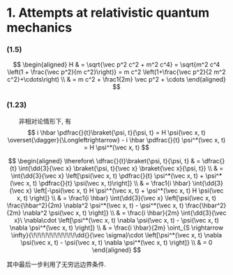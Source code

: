 # 1. Attempts at relativistic quantum mechanics

$$
\newcommand{\pdfrac}[2]{\frac{\partial #1}{\partial #2}}
\newcommand{\dd}[2]{\text{d}^{#1}{#2}}
\newcommand{\dfrac}[2]{\frac{\dd{}{#1}}{\dd{}{#2}}}
\newcommand{\bra}[1]{\left\langle #1 \right|}
\newcommand{\ket}[1]{\left| #1 \right\rangle}
\newcommand{\braket}[2]{\left\langle #1 \middle| #2 \right\rangle}
\newcommand{\bracket}[3] {\left\langle #1 \middle| #2 \middle| #3 \right\rangle}
$$

### (1.5)

$$
\begin{aligned}
H & = \sqrt{\vec p^2 c^2 + m^2 c^4} = \sqrt{m^2 c^4 \left(1 + \frac{\vec p^2}{m c^2}\right)} = m c^2 \left(1+\frac{\vec p^2}{2 m^2 c^2}+\cdots\right) \\
& = m c^2 + \frac1{2m} \vec p^2 + \cdots
\end{aligned}
$$

### (1.23)

&emsp;&emsp;非相对论情形下, 有
$$
i \hbar \pdfrac{}{t}\braket{\psi, t}{\psi, t} = H \psi(\vec x, t) \overset{\dagger}{\Longleftrightarrow} - i \hbar \pdfrac{}{t} \psi^*(\vec x, t) = H \psi^*(\vec x, t)
$$

$$
\begin{aligned}
\therefore\ \dfrac{}{t}\braket{\psi, t}{\psi, t} & = \dfrac{}{t} \int{\dd{3}{\vec x} \braket{\psi, t}{\vec x} \braket{\vec x}{\psi, t}} \\
& = \int{\dd{3}{\vec x} \left[\psi(\vec x, t) \pdfrac{}{t} \psi^*(\vec x, t) + \psi^*(\vec x, t) \pdfrac{}{t} \psi(\vec x, t)\right]} \\
& = \frac1{i \hbar} \int{\dd{3}{\vec x} \left[-\psi(\vec x, t) H \psi^*(\vec x, t) + \psi^*(\vec x, t) H \psi(\vec x, t) \right]} \\
& = \frac1{i \hbar} \int{\dd{3}{\vec x} \left[\psi(\vec x, t) \frac{\hbar^2}{2m} \nabla^2 \psi^*(\vec x, t) - \psi^*(\vec x, t) \frac{\hbar^2}{2m} \nabla^2 \psi(\vec x, t) \right]} \\
& = \frac{i \hbar}{2m} \int{\dd{3}{\vec x}\ \nabla\cdot \left[\psi^*(\vec x, t)  \nabla \psi(\vec x, t) - \psi(\vec x, t) \nabla \psi^*(\vec x, t) \right]} \\
& = \frac{i \hbar}{2m} \oint_{S \rightarrow \infty}{\!\!\!\!\!\!\!\!\!\!\!\dd{}{\vec \sigma}\cdot \left[\psi^*(\vec x, t)  \nabla \psi(\vec x, t) - \psi(\vec x, t) \nabla \psi^*(\vec x, t) \right]} \\
& = 0
\end{aligned}
$$

其中最后一步利用了无穷远边界条件.
